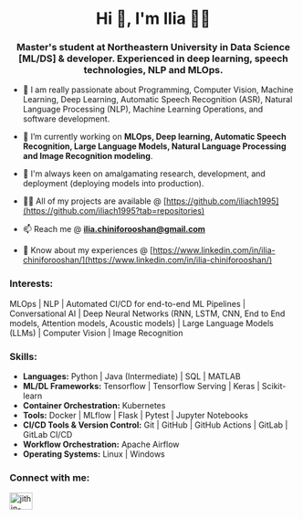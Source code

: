 <h1 align="center">Hi 👋, I'm Ilia 👨‍💻 </h1>
<h3 align="center">Master's student at Northeastern University in Data Science [ML/DS] & developer. Experienced in deep learning, speech technologies, NLP and MLOps.</h3>

- 🔭 I am really passionate about Programming, Computer Vision, Machine Learning, Deep Learning, Automatic Speech Recognition (ASR), Natural Language Processing (NLP), Machine Learning Operations, and software development.

- 🔭 I’m currently working on **MLOps, Deep learning, Automatic Speech Recognition, Large Language Models, Natural Language Processing and Image Recognition modeling**.

- 🔭 I'm always keen on amalgamating research, development, and deployment (deploying models into production).

- 👨‍💻 All of my projects are available @ [https://github.com/iliach1995](https://github.com/iliach1995?tab=repositories)

- 📫 Reach me @ **ilia.chiniforooshan@gmail.com**

- 📄 Know about my experiences @ [https://www.linkedin.com/in/ilia-chiniforooshan/](https://www.linkedin.com/in/ilia-chiniforooshan/)

### Interests:
MLOps | NLP | Automated CI/CD for end-to-end ML Pipelines | Conversational AI | Deep Neural Networks (RNN, LSTM, CNN, End to End models, Attention models, Acoustic models) | Large Language Models (LLMs) | Computer Vision | Image Recognition

### Skills:
- **Languages:** Python | Java (Intermediate) | SQL | MATLAB
- **ML/DL Frameworks:** Tensorflow | Tensorflow Serving | Keras | Scikit-learn
- **Container Orchestration:** Kubernetes
- **Tools:** Docker | MLflow | Flask | Pytest | Jupyter Notebooks
- **CI/CD Tools & Version Control:** Git | GitHub | GitHub Actions | GitLab | GitLab CI/CD
- **Workflow Orchestration:** Apache Airflow
- **Operating Systems:** Linux | Windows

<h3 align="left">Connect with me:</h3>
<p align="left">
<a href="https://www.linkedin.com/in/ilia-chiniforooshan/" target="blank"><img align="center" src="https://raw.githubusercontent.com/rahuldkjain/github-profile-readme-generator/master/src/images/icons/Social/linked-in-alt.svg" alt="jithin-sasikumar" height="30" width="40" /></a>
</p>

